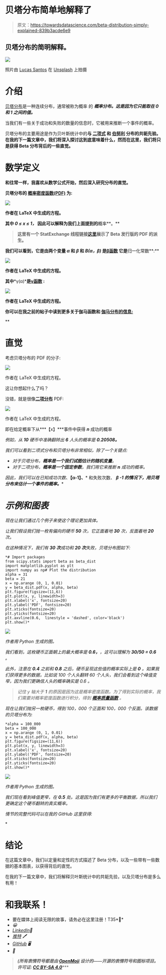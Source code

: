 # 贝塔分布简单地解释了

> 原文：<https://towardsdatascience.com/beta-distribution-simply-explained-839b3acde6e9>

## 贝塔分布的简明解释。

![](img/37e2a790c8685d25f31633c7f2e581f2.png)

照片由 [Lucas Santos](https://unsplash.com/@_staticvoid?utm_source=medium&utm_medium=referral) 在 [Unsplash](https://unsplash.com?utm_source=medium&utm_medium=referral) 上拍摄

# 介绍

[贝塔分布](https://en.wikipedia.org/wiki/Beta_distribution#Probability_density_function)是一种连续分布，通常被称为概率 的 ***概率分布。这是因为它只能取在 **0** 和 **1** 之间的值。***

当我们有一些关于成功和失败的数量的信息时，它被用来推断一个事件的概率。

贝塔分布的主要用途是作为贝叶斯统计中的[](https://en.wikipedia.org/wiki/Conjugate_prior)**与 [**二项式**](https://en.wikipedia.org/wiki/Binomial_distribution) 和 [**伯努利**](https://en.wikipedia.org/wiki/Bernoulli_distribution) 分布的共轭先验。在我的下一篇文章中，我们将深入探讨这到底意味着什么，然而在这里，我们将只是获得 Beta 分布背后的一些直觉。**

# **数学定义**

**和往常一样，我喜欢从数学公式开始，然后深入研究分布的直觉。**

**贝塔分布的 [**概率密度函数(PDF)**](https://en.wikipedia.org/wiki/Probability_density_function) 为:**

**![](img/c10793844421055b5d6288b6297cb5b0.png)**

**作者在 LaTeX 中生成的方程。**

**其中 ***0 ≤ x ≤ 1，*** 因此可以解释为我们上面提到的**概率**。**

> **这里有一个 StatExchange 线程链接[这里](https://stats.stackexchange.com/questions/277643/whence-the-beta-distribution)展示了 Beta 发行版的 PDF 的派生。**

**我们可以看到，它是由两个变量 ***α*** 和 ***β*** 和 ***B(α，β)*** 是[**β函数**](https://en.wikipedia.org/wiki/Beta_function) 它是**归一化常数**:**

**![](img/5f5f54e2a26d30decbf503cf63b490e4.png)**

**作者在 LaTeX 中生成的方程。**

**其中***γ(α)***是[**γ函数**](https://en.wikipedia.org/wiki/Gamma_function) :**

**![](img/eb8ed7e057f44cfc3af4ffc4ea1fc4e0.png)**

**作者在 LaTeX 中生成的方程。**

**你可以在我之前的帖子中读到更多关于伽马函数和 [**伽马分布的信息:**](https://en.wikipedia.org/wiki/Gamma_distribution)**

**[](/gamma-distribution-simply-explained-d95a9de16278)  

# 直觉

考虑贝塔分布的 PDF 的分子:

![](img/9aed62005446a499a4da89959234978d.png)

作者在 LaTeX 中生成的方程。

这让你想起什么了吗？

没错，就是很像[**二项分布**](https://en.wikipedia.org/wiki/Binomial_distribution) PDF:

![](img/0d7de13d91ba69fe138342dbeca82515.png)

作者在 LaTeX 中生成的方程。

即在给定概率下从***【x】***事件中获得 ***n*** 成功的概率

*例如，从 **10** 硬币中准确翻转出 **6** 人头的概率是 ***0.20508。****

*我们可以看到二项式分布和贝塔分布非常相似，除了一个关键点:*

*   *对于贝塔分布，**概率是一个我们试图估计的随机变量**。*
*   *对于二项分布，**概率是一个固定参数**，我们用它来推断 ***n*** 成功的概率。*

*因此，我们可以在已知成功次数、***【α-1】、*** 和失败次数、 ***β -1 的情况下，用贝塔分布来估计一个事件的概率。****

# *示例和图表*

*现在让我们通过几个例子来使这个理论更加具体。*

*让我们假设我们抛一枚有偏向的硬币 **50** 次，它正面着地 **30** 次，反面着地 **20** 次。*

*在这种情况下，我们有 **30 次**成功和 **20 次**失败，贝塔分布图如下:*

```
*# Import packages
from scipy.stats import beta as beta_dist
import matplotlib.pyplot as plt
import numpy as np# Plot the distribution
alpha = 31
beta = 21
x = np.arange (0, 1, 0.01)
y = beta_dist.pdf(x, alpha, beta)
plt.figure(figsize=(11,6))
plt.plot(x, y, linewidth=3)
plt.xlabel('x', fontsize=20)
plt.ylabel('PDF', fontsize=20)
plt.xticks(fontsize=20)
plt.yticks(fontsize=20)
plt.axvline(0.6,  linestyle = 'dashed', color='black')
plt.show()*
```

*![](img/08e3241e3bb44a964f78d49c821b7c4f.png)*

*作者用 Python 生成的图。*

*我们看到，这枚硬币正面朝上的最大概率是 **0.6，**，这可以理解为 **30/50 = 0.6** 。*

*此外，注意在 **0.4** 之前和 **0.8** 之后，硬币呈现这些值的概率实际上是 **0** 。如果我们获得更多的数据，比如说 100 个人头翻转 60 个人头，我们会看到这个峰值变窄，因为我们更确信人头的概率确实是 0.6 。*

> *记住 y 轴大于 **1** 的原因是因为这是概率密度函数。为了得到实际的概率，我们需要对概率密度函数进行积分，得到 [**概率质量函数**](https://en.wikipedia.org/wiki/Probability_mass_function) 。*

*现在让我们抛另一枚硬币，得到 100，000 个正面和 100，000 个反面。该数据的贝塔分布为:*

```
*alpha = 100_000
beta = 100_000
x = np.arange (0, 1, 0.01)
y = beta_dist.pdf(x, alpha, beta)
plt.figure(figsize=(11,6))
plt.plot(x, y, linewidth=3)
plt.xlabel('x', fontsize=20)
plt.ylabel('PDF', fontsize=20)
plt.xticks(fontsize=20)
plt.yticks(fontsize=20)
plt.show()*
```

*![](img/200b5fd5ee7a6841a54f83916bdebcb1.png)*

*作者用 Python 生成的图。*

*我们现在看到峰值更窄，在 **0.5** 处。这是因为我们有更多的平衡数据，所以我们更确定这个硬币翻转的真实概率。*

*情节的完整代码可以在我的 GitHub 这里获得:*

*[](https://github.com/egorhowell/Medium-Articles/blob/main/Statistics/Beta_Distribution.ipynb)  

# 结论

在这篇文章中，我们以定量和定性的方式描述了 Beta 分布，以及一些带有一些数据的基本图表，以获得背后的直觉。

在我的下一篇文章中，我们将解释贝叶斯统计中的共轭先验，以及贝塔分布是多么有用！

# 和我联系！

*   要在媒体上阅读无限的故事，请务必在这里注册！T35*💜*
*   *😀*
*   [*LinkedIn*](https://www.linkedin.com/in/egor-howell-092a721b3/)*👔*
*   *[*推特*](https://twitter.com/EgorHowell) 🖊*
*   *[*GitHub*](https://github.com/egorhowell) 🖥*
*   *[](https://www.kaggle.com/egorphysics)**🏅***

> ***(所有表情符号都是由 [OpenMoji](https://openmoji.org/) 设计的——开源的表情符号和图标项目。许可证: [CC BY-SA 4.0](https://creativecommons.org/licenses/by-sa/4.0/#)******